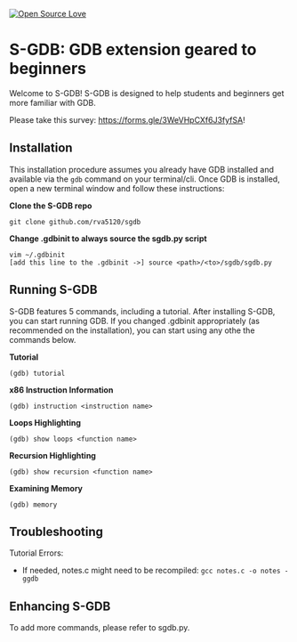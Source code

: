 [![Open Source Love](https://badges.frapsoft.com/os/v1/open-source.svg?v=103)](https://github.com/ellerbrock/open-source-badges/)
# S-GDB: GDB extension geared to beginners
Welcome to S-GDB! S-GDB is designed to help students and beginners get more familiar with GDB.

Please take this survey: https://forms.gle/3WeVHpCXf6J3fyfSA!

## Installation
This installation procedure assumes you already have GDB installed and available via the `gdb` command on your terminal/cli.
Once GDB is installed, open a new terminal window and follow these instructions:

**Clone the S-GDB repo**
```
git clone github.com/rva5120/sgdb
```

**Change .gdbinit to always source the sgdb.py script**
```
vim ~/.gdbinit
[add this line to the .gdbinit ->] source <path>/<to>/sgdb/sgdb.py
```


## Running S-GDB
S-GDB features 5 commands, including a tutorial. After installing S-GDB, you can start running GDB.
If you changed .gdbinit appropriately (as recommended on the installation), you can start using
any othe the commands below.

**Tutorial**
```
(gdb) tutorial
```

**x86 Instruction Information**
```
(gdb) instruction <instruction name>
```

**Loops Highlighting**
```
(gdb) show loops <function name>
```

**Recursion Highlighting**
```
(gdb) show recursion <function name>
```

**Examining Memory**
```
(gdb) memory
````


## Troubleshooting
Tutorial Errors:
  - If needed, notes.c might need to be recompiled: `gcc notes.c -o notes -ggdb`


## Enhancing S-GDB
To add more commands, please refer to sgdb.py.
